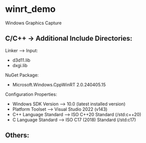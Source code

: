 # winrt_demo
Windows Graphics Capture

C/C++ -> Additional Include Directories:
- 

Linker --> Input:
- d3d11.lib
- dxgi.lib

NuGet Package:
- Microsoft.Windows.CppWinRT 2.0.240405.15

Configuration Properties:
- Windows SDK Version --> 10.0 (latest installed version)
- Platform Toolset --> Visual Studio 2022 (v143)
- C++ Language Standard --> ISO C++20 Standard (/std:c++20)
- C Language Standard --> ISO C17 (2018) Standard (/std:c17)




Others:
- 